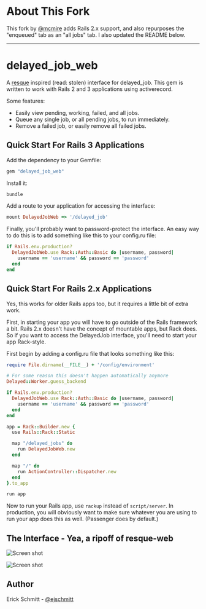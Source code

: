 About This Fork
===============

This fork by [@mcmire][2] adds Rails 2.x support, and also repurposes the
"enqueued" tab as an "all jobs" tab. I also updated the README below.

---

delayed_job_web
===============

A [resque][0] inspired (read: stolen) interface for delayed_job. This gem is
written to work with Rails 2 and 3 applications using activerecord.

Some features:

* Easily view pending, working, failed, and all jobs.
* Queue any single job, or all pending jobs, to run immediately.
* Remove a failed job, or easily remove all failed jobs.

Quick Start For Rails 3 Applications
------------------------------------

Add the dependency to your Gemfile:

```ruby
gem "delayed_job_web"
```

Install it:

```ruby
bundle
```

Add a route to your application for accessing the interface:

```ruby
mount DelayedJobWeb => '/delayed_job'
```

Finally, you'll probably want to password-protect the interface. An easy way to
do this is to add something like this to your config.ru file:

```ruby
if Rails.env.production?
  DelayedJobWeb.use Rack::Auth::Basic do |username, password|
    username == 'username' && password == 'password'
  end
end
```

Quick Start For Rails 2.x Applications
--------------------------------------

Yes, this works for older Rails apps too, but it requires a little bit of extra
work.

First, in starting your app you will have to go outside of the Rails framework a
bit. Rails 2.x doesn't have the concept of mountable apps, but Rack does. So
if you want to access the DelayedJob interface, you'll need to start your app
Rack-style.

First begin by adding a config.ru file that looks something like this:

```ruby
require File.dirname(__FILE__) + '/config/environment'

# For some reason this doesn't happen automatically anymore
Delayed::Worker.guess_backend

if Rails.env.production?
  DelayedJobWeb.use Rack::Auth::Basic do |username, password|
    username == 'username' && password == 'password'
  end
end

app = Rack::Builder.new {
  use Rails::Rack::Static

  map "/delayed_jobs" do
    run DelayedJobWeb.new
  end

  map "/" do
    run ActionController::Dispatcher.new
  end
}.to_app

run app
```

Now to run your Rails app, use `rackup` instead of `script/server`. In
production, you will obviously want to make sure whatever you are using to run
your app does this as well. (Passenger does by default.)


The Interface - Yea, a ripoff of resque-web
------------------------------------

![Screen shot](http://dl.dropbox.com/u/1506097/Screenshots/delayed_job_web_1.png)

![Screen shot](http://dl.dropbox.com/u/1506097/Screenshots/delayed_job_web_2.png)


Author
------

Erick Schmitt - [@ejschmitt][1]


[0]: https://github.com/defunkt/resque
[1]: http://twitter.com/ejschmitt
[2]: http://github.com/mcmire
